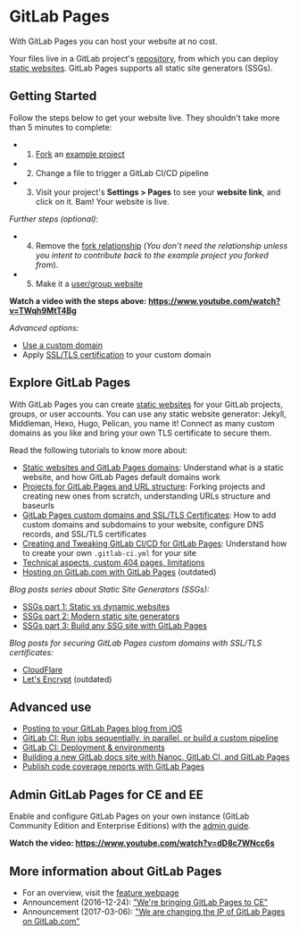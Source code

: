 # GitLab Pages

With GitLab Pages you can host your website at no cost.

Your files live in a GitLab project's [repository](../repository/index.md),
from which you can deploy [static websites](#explore-gitlab-pages).
GitLab Pages supports all static site generators (SSGs).

## Getting Started

Follow the steps below to get your website live. They shouldn't take more than
5 minutes to complete:

- 1. [Fork](../../../gitlab-basics/fork-project.md#how-to-fork-a-project) an [example project](https://gitlab.com/pages)
- 2. Change a file to trigger a GitLab CI/CD pipeline
- 3. Visit your project's **Settings > Pages** to see your **website link**, and click on it. Bam! Your website is live.

_Further steps (optional):_

- 4. Remove the [fork relationship](getting_started_part_two.md#fork-a-project-to-get-started-from) (_You don't need the relationship unless you intent to contribute back to the example project you forked from_).
- 5. Make it a [user/group website](getting_started_part_one.md#user-and-group-websites)

**Watch a video with the steps above: https://www.youtube.com/watch?v=TWqh9MtT4Bg**

_Advanced options:_

- [Use a custom domain](getting_started_part_three.md#adding-your-custom-domain-to-gitlab-pages)
- Apply [SSL/TLS certification](getting_started_part_three.md#ssl-tls-certificates) to your custom domain

## Explore GitLab Pages

With GitLab Pages you can create [static websites](getting_started_part_one.md#what-you-need-to-know-before-getting-started)
for your GitLab projects, groups, or user accounts. You can use any static
website generator: Jekyll, Middleman, Hexo, Hugo, Pelican, you name it!
Connect as many custom domains as you like and bring your own TLS certificate
to secure them.

Read the following tutorials to know more about:

- [Static websites and GitLab Pages domains](getting_started_part_one.md): Understand what is a static website, and how GitLab Pages default domains work
- [Projects for GitLab Pages and URL structure](getting_started_part_two.md): Forking projects and creating new ones from scratch, understanding URLs structure and baseurls
- [GitLab Pages custom domains and SSL/TLS Certificates](getting_started_part_three.md): How to add custom domains and subdomains to your website, configure DNS records, and SSL/TLS certificates
- [Creating and Tweaking GitLab CI/CD for GitLab Pages](getting_started_part_four.md): Understand how to create your own `.gitlab-ci.yml` for your site
- [Technical aspects, custom 404 pages, limitations](introduction.md)
- [Hosting on GitLab.com with GitLab Pages](https://about.gitlab.com/2016/04/07/gitlab-pages-setup/) (outdated)

_Blog posts series about Static Site Generators (SSGs):_

- [SSGs part 1: Static vs dynamic websites](https://about.gitlab.com/2016/06/03/ssg-overview-gitlab-pages-part-1-dynamic-x-static/)
- [SSGs part 2: Modern static site generators](https://about.gitlab.com/2016/06/10/ssg-overview-gitlab-pages-part-2/)
- [SSGs part 3: Build any SSG site with GitLab Pages](https://about.gitlab.com/2016/06/17/ssg-overview-gitlab-pages-part-3-examples-ci/)

_Blog posts for securing GitLab Pages custom domains with SSL/TLS certificates:_

- [CloudFlare](https://about.gitlab.com/2017/02/07/setting-up-gitlab-pages-with-cloudflare-certificates/)
- [Let's Encrypt](https://about.gitlab.com/2016/04/11/tutorial-securing-your-gitlab-pages-with-tls-and-letsencrypt/) (outdated)

## Advanced use

- [Posting to your GitLab Pages blog from iOS](https://about.gitlab.com/2016/08/19/posting-to-your-gitlab-pages-blog-from-ios/)
- [GitLab CI: Run jobs sequentially, in parallel, or build a custom pipeline](https://about.gitlab.com/2016/07/29/the-basics-of-gitlab-ci/)
- [GitLab CI: Deployment & environments](https://about.gitlab.com/2016/08/26/ci-deployment-and-environments/)
- [Building a new GitLab docs site with Nanoc, GitLab CI, and GitLab Pages](https://about.gitlab.com/2016/12/07/building-a-new-gitlab-docs-site-with-nanoc-gitlab-ci-and-gitlab-pages/)
- [Publish code coverage reports with GitLab Pages](https://about.gitlab.com/2016/11/03/publish-code-coverage-report-with-gitlab-pages/)

## Admin GitLab Pages for CE and EE

Enable and configure GitLab Pages on your own instance (GitLab Community Edition and Enterprise Editions) with
the [admin guide](../../../administration/pages/index.md).

**Watch the video: https://www.youtube.com/watch?v=dD8c7WNcc6s**

## More information about GitLab Pages

- For an overview, visit the [feature webpage](https://about.gitlab.com/features/pages/)
- Announcement (2016-12-24): ["We're bringing GitLab Pages to CE"](https://about.gitlab.com/2016/12/24/were-bringing-gitlab-pages-to-community-edition/)
- Announcement (2017-03-06): ["We are changing the IP of GitLab Pages on GitLab.com"](https://about.gitlab.com/2017/03/06/we-are-changing-the-ip-of-gitlab-pages-on-gitlab-com/)
